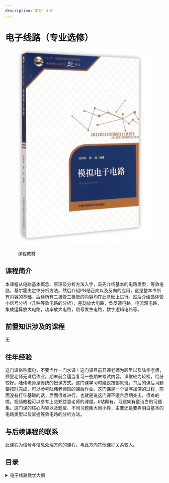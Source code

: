```yaml
---
description: 学分：4.0
---
```


# 电子线路（专业选修）

<figure><img src="../../.gitbook/assets/电子线路.png" alt=""><figcaption><p>课程教材</p></figcaption></figure>

## 课程简介

本课程从电路基本概念、原理及分析方法入手，首先介绍基本的电路类型，等效电路，基尔霍夫定律分析方法。然后介绍PN结正向以及反向的应用，这是整本书所有内容的基础，后续所有二极管三极管的内容均在此基础上进行。然后介绍晶体管小信号分析（几种等效电路的分析），差动放大电路，负反馈电路，电流源电路，集成运算放大电路，功率放大电路，信号发生电路，数字逻辑电路等。

## 前置知识涉及的课程

无

## 往年经验

这门课俗称模电，不要当作一门水课！这门课目前开课老师为顾里以及陆伟老师，顾里老师无课后作业。期末前会适当复习一些期末考试内容，课堂较为轻松，给分较好。陆伟老师是传统的授课方式。这门课学习时建议按部就班，书后的课后习题要按时完成，可以参考陆伟老师班的课后作业。这门课是一个循序加深的过程，前面没有打牢基础的话，后面很难进行，也就是说这门课不适合后期突击，很难的啦。视频教程可以参考上交郑益慧老师的课程，b站即有，习题集有童诗白的习题集。这门课的核心内容以及题型、不同习题集大同小异，主要还是要弄明白基本的电路类型以及掌握等效电路的分析方法。

## 与后续课程的联系

此课程为信号与信息处理方向的课程，与此方向其他课程关系较大。

## 目录

<details>

<summary>电子线路教学大纲</summary>

等效电路

深度负反馈电路

数字逻辑电路



</details>

